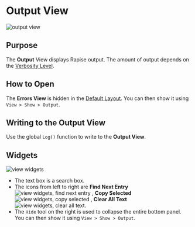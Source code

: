 # Output View

![output view](./img/output_view1.png)

## Purpose

The **Output** View displays Rapise output. The amount of output depends on the [Verbosity Level](verbosity_levels.md).

## How to Open

The **Errors View** is hidden in the [Default Layout](restoring_the_default_layout.md). You can then show it using `View > Show > Output`.

## Writing to the Output View

Use the global `Log()` function to write to the **Output View**.

## Widgets

![view widgets](./img/output_view2.png)

* The text box is a search box.
* The icons from left to right are **Find Next Entry** ![view widgets, find next entry](./img/Tool.Find_Next32.png)
, **Copy Selected** ![view widgets, copy selected](./img/Tool.Copy32.png)
, **Clear All Text** ![view widgets, clear all text](./img/Tool.Clear32.png).
* The `Hide` tool on the right is used to collapse the entire bottom panel. You can then show it using `View > Show > Output`.